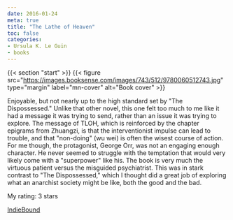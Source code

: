 ```yaml
---
date: 2016-01-24
meta: true
title: "The Lathe of Heaven"
toc: false
categories:
- Ursula K. Le Guin
- books
---
```


{{< section "start" >}}
{{< figure src="https://images.booksense.com/images/743/512/9780060512743.jpg" type="margin" label="mn-cover" alt="Book cover" >}}

Enjoyable, but not nearly up to the high standard set by "The Dispossessed." Unlike that other novel, this one felt too much to me like it had a message it was trying to send, rather than an issue it was trying to explore. The message of TLOH, which is reinforced by the chapter epigrams from Zhuangzi, is that the interventionist impulse can lead to trouble, and that "non-doing" (wu wei) is often the wisest course of action. For me though, the protagonist, George Orr, was not an engaging enough character. He never seemed to struggle with the temptation that would very likely come with a "superpower" like his. The book is very much the virtuous patient versus the misguided psychiatrist. This was in stark contrast to "The Dispossessed," which I thought did a great job of exploring what an anarchist society might be like, both the good and the bad.

My rating: 3 stars  

[IndieBound](https://www.indiebound.org/book/9780060512743)
